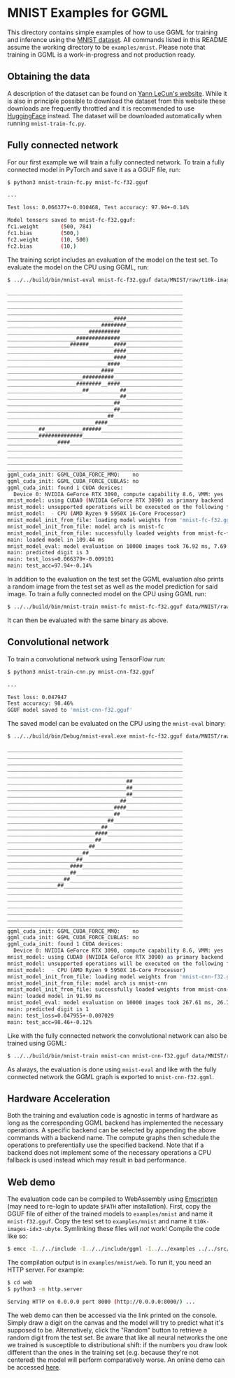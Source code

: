 # MNIST Examples for GGML

This directory contains simple examples of how to use GGML for training and inference using the [MNIST dataset](https://yann.lecun.com/exdb/mnist/).
All commands listed in this README assume the working directory to be `examples/mnist`.
Please note that training in GGML is a work-in-progress and not production ready.

## Obtaining the data

A description of the dataset can be found on [Yann LeCun's website](https://yann.lecun.com/exdb/mnist/).
While it is also in principle possible to download the dataset from this website these downloads are frequently throttled and
it is recommended to use [HuggingFace](https://huggingface.co/datasets/ylecun/mnist) instead.
The dataset will be downloaded automatically when running `mnist-train-fc.py`.

## Fully connected network

For our first example we will train a fully connected network.
To train a fully connected model in PyTorch and save it as a GGUF file, run:

```bash
$ python3 mnist-train-fc.py mnist-fc-f32.gguf

...

Test loss: 0.066377+-0.010468, Test accuracy: 97.94+-0.14%

Model tensors saved to mnist-fc-f32.gguf:
fc1.weight       (500, 784)
fc1.bias         (500,)
fc2.weight       (10, 500)
fc2.bias         (10,)
```

The training script includes an evaluation of the model on the test set.
To evaluate the model on the CPU using GGML, run:

```bash
$ ../../build/bin/mnist-eval mnist-fc-f32.gguf data/MNIST/raw/t10k-images-idx3-ubyte data/MNIST/raw/t10k-labels-idx1-ubyte

________________________________________________________
________________________________________________________
________________________________________________________
________________________________________________________
__________________________________####__________________
______________________________########__________________
__________________________##########____________________
______________________##############____________________
____________________######________####__________________
__________________________________####__________________
__________________________________####__________________
________________________________####____________________
______________________________####______________________
________________________##########______________________
______________________########__####____________________
________________________##__________##__________________
____________________________________##__________________
__________________________________##____________________
__________________________________##____________________
________________________________##______________________
____________________________####________________________
__________##____________######__________________________
__________##############________________________________
________________####____________________________________
________________________________________________________
________________________________________________________
________________________________________________________
________________________________________________________
ggml_cuda_init: GGML_CUDA_FORCE_MMQ:    no
ggml_cuda_init: GGML_CUDA_FORCE_CUBLAS: no
ggml_cuda_init: found 1 CUDA devices:
  Device 0: NVIDIA GeForce RTX 3090, compute capability 8.6, VMM: yes
mnist_model: using CUDA0 (NVIDIA GeForce RTX 3090) as primary backend
mnist_model: unsupported operations will be executed on the following fallback backends (in order of priority):
mnist_model:  - CPU (AMD Ryzen 9 5950X 16-Core Processor)
mnist_model_init_from_file: loading model weights from 'mnist-fc-f32.gguf'
mnist_model_init_from_file: model arch is mnist-fc
mnist_model_init_from_file: successfully loaded weights from mnist-fc-f32.gguf
main: loaded model in 109.44 ms
mnist_model_eval: model evaluation on 10000 images took 76.92 ms, 7.69 us/image
main: predicted digit is 3
main: test_loss=0.066379+-0.009101
main: test_acc=97.94+-0.14%
```

In addition to the evaluation on the test set the GGML evaluation also prints a random image from the test set as well as the model prediction for said image.
To train a fully connected model on the CPU using GGML run:

``` bash
$ ../../build/bin/mnist-train mnist-fc mnist-fc-f32.gguf data/MNIST/raw/train-images-idx3-ubyte data/MNIST/raw/train-labels-idx1-ubyte
```

It can then be evaluated with the same binary as above.

## Convolutional network

To train a convolutional network using TensorFlow run:

```bash
$ python3 mnist-train-cnn.py mnist-cnn-f32.gguf

...

Test loss: 0.047947
Test accuracy: 98.46%
GGUF model saved to 'mnist-cnn-f32.gguf'
```

The saved model can be evaluated on the CPU using the `mnist-eval` binary:

```bash
$ ../../build/bin/Debug/mnist-eval.exe mnist-fc-f32.gguf data/MNIST/raw/t10k-images-idx3-ubyte data/MNIST/raw/t10k-labels-idx1-ubyte

________________________________________________________
________________________________________________________
________________________________________________________
________________________________________________________
________________________________________________________
______________________________________##________________
______________________________________##________________
______________________________________##________________
____________________________________##__________________
__________________________________####__________________
__________________________________##____________________
________________________________##______________________
______________________________##________________________
____________________________####________________________
____________________________##__________________________
__________________________##____________________________
________________________##______________________________
______________________##________________________________
____________________####________________________________
____________________##__________________________________
__________________##____________________________________
________________##______________________________________
________________________________________________________
________________________________________________________
________________________________________________________
________________________________________________________
________________________________________________________
________________________________________________________
ggml_cuda_init: GGML_CUDA_FORCE_MMQ:    no
ggml_cuda_init: GGML_CUDA_FORCE_CUBLAS: no
ggml_cuda_init: found 1 CUDA devices:
  Device 0: NVIDIA GeForce RTX 3090, compute capability 8.6, VMM: yes
mnist_model: using CUDA0 (NVIDIA GeForce RTX 3090) as primary backend
mnist_model: unsupported operations will be executed on the following fallback backends (in order of priority):
mnist_model:  - CPU (AMD Ryzen 9 5950X 16-Core Processor)
mnist_model_init_from_file: loading model weights from 'mnist-cnn-f32.gguf'
mnist_model_init_from_file: model arch is mnist-cnn
mnist_model_init_from_file: successfully loaded weights from mnist-cnn-f32.gguf
main: loaded model in 91.99 ms
mnist_model_eval: model evaluation on 10000 images took 267.61 ms, 26.76 us/image
main: predicted digit is 1
main: test_loss=0.047955+-0.007029
main: test_acc=98.46+-0.12%
```

Like with the fully connected network the convolutional network can also be trained using GGML:

``` bash
$ ../../build/bin/mnist-train mnist-cnn mnist-cnn-f32.gguf data/MNIST/raw/train-images-idx3-ubyte data/MNIST/raw/train-labels-idx1-ubyte
```

As always, the evaluation is done using `mnist-eval` and like with the fully connected network the GGML graph is exported to `mnist-cnn-f32.ggml`.

## Hardware Acceleration

Both the training and evaluation code is agnostic in terms of hardware as long as the corresponding GGML backend has implemented the necessary operations.
A specific backend can be selected by appending the above commands with a backend name.
The compute graphs then schedule the operations to preferentially use the specified backend.
Note that if a backend does not implement some of the necessary operations a CPU fallback is used instead which may result in bad performance.

## Web demo

The evaluation code can be compiled to WebAssembly using [Emscripten](https://emscripten.org/) (may need to re-login to update `$PATH` after installation).
First, copy the GGUF file of either of the trained models to `examples/mnist` and name it `mnist-f32.gguf`.
Copy the test set to `examples/mnist` and name it `t10k-images-idx3-ubyte`.
Symlinking these files will *not* work!
Compile the code like so:

```bash
$ emcc -I../../include -I../../include/ggml -I../../examples ../../src/ggml.c ../../src/ggml-quants.c ../../src/ggml-aarch64.c mnist-common.cpp -o web/mnist.js -s EXPORTED_FUNCTIONS='["_wasm_eval","_wasm_random_digit","_malloc","_free"]' -s EXPORTED_RUNTIME_METHODS='["ccall"]' -s ALLOW_MEMORY_GROWTH=1 --preload-file mnist-f32.gguf --preload-file t10k-images-idx3-ubyte
```

The compilation output is in `examples/mnist/web`.
To run it, you need an HTTP server.
For example:

``` bash
$ cd web
$ python3 -m http.server

Serving HTTP on 0.0.0.0 port 8000 (http://0.0.0.0:8000/) ...
```

The web demo can then be accessed via the link printed on the console.
Simply draw a digit on the canvas and the model will try to predict what it's supposed to be.
Alternatively, click the "Random" button to retrieve a random digit from the test set.
Be aware that like all neural networks the one we trained is susceptible to distributional shift:
if the numbers you draw look different than the ones in the training set
(e.g. because they're not centered) the model will perform comparatively worse.
An online demo can be accessed [here](https://mnist.ggerganov.com).
